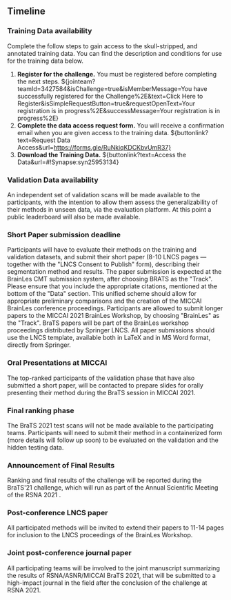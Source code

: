<!-- markdownlint-disable-next-line first-line-h1 -->
## Timeline

### Training Data availability

Complete the follow steps to gain access to the skull-stripped, and annotated training data.
You can find the description and conditions for use for the training data below.

1. **Register for the challenge.** You must be registered before completing the next steps.
    ${jointeam?teamId=3427584&isChallenge=true&isMemberMessage=You have successfully registered for the Challenge%2E&text=Click Here to Register&isSimpleRequestButton=true&requestOpenText=Your registration is in progress%2E&successMessage=Your registration is in progress%2E}
2. **Complete the data access request form.** You will receive a confirmation email when you are given access to the training data.
    <!-- markdownlint-disable-next-line no-bare-urls -->
    ${buttonlink?text=Request Data Access&url=https://forms.gle/RuNkiqKDCKbvUmR37}
3. **Download the Training Data.**
    ${buttonlink?text=Access the Data&url=#!Synapse:syn25953134}

### Validation Data availability

An independent set of validation scans will be made available to the participants, with the intention to allow them assess the generalizability of their methods in unseen data, via the evaluation platform. At this point a public leaderboard will also be made available.

### Short Paper submission deadline

Participants will have to evaluate their methods on the training and validation datasets, and submit their short paper (8-10 LNCS pages — together with the "LNCS Consent to Publish" form), describing their segmentation method and results. The paper submission is expected at the BrainLes CMT submission system, after choosing BRATS as the "Track". Please ensure that you include the appropriate citations, mentioned at the bottom of the "Data" section. This unified scheme should allow for appropriate preliminary comparisons and the creation of the MICCAI BrainLes conference proceedings. Participants are allowed to submit longer papers to the MICCAI 2021 BrainLes Workshop, by choosing "BrainLes" as the "Track". BraTS papers will be part of the BrainLes workshop proceedings distributed by Springer LNCS. All paper submissions should use the LNCS template, available both in LaTeX and in MS Word format, directly from Springer.

### Oral Presentations at MICCAI

The top-ranked participants of the validation phase that have also submitted a short paper, will be contacted to prepare slides for orally presenting their method during the BraTS session in MICCAI 2021.

### Final ranking phase

The BraTS 2021 test scans will not be made available to the participating teams. Participants will need to submit their method in a containerized form (more details will follow up soon) to be evaluated on the validation and the hidden testing data.

### Announcement of Final Results

Ranking and final results of the challenge will be reported during the BraTS'21 challenge, which will run as part of the Annual Scientific Meeting of the RSNA 2021 .

### Post-conference LNCS paper

All participated methods will be invited to extend their papers to 11-14 pages for inclusion to the LNCS proceedings of the BrainLes Workshop.

### Joint post-conference journal paper

All participating teams will be involved to the joint manuscript summarizing the results of RSNA/ASNR/MICCAI BraTS 2021, that will be submitted to a high-impact journal in the field after the conclusion of the challenge at RSNA 2021.

